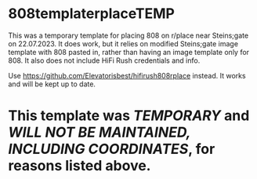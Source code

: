 # 808templaterplaceTEMP

This was a temporary template for placing 808 on r/place near Steins;gate on 22.07.2023. It does work, but it relies on modified Steins;gate image template with 808 pasted in, rather than having an image template only for 808. It also does not include HiFi Rush credentials and info.

Use https://github.com/Elevatorisbest/hifirush808rplace instead. It works and will be kept up to date.

# This template was ***TEMPORARY*** and ***WILL NOT BE MAINTAINED, INCLUDING COORDINATES***, for reasons listed above.
